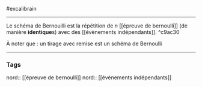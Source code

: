 
#excalibrain 

---
Le schéma de Bernouilli est la répétition de $n$ [[épreuve de bernoulli]] (de manière **identique**s) avec des [[évènements indépendants]]. ^c9ac30

À noter que : un tirage avec remise est un schéma de Bernoulli 

---
### Tags
nord:: [[épreuve de bernoulli]]
nord:: [[évènements indépendants]]